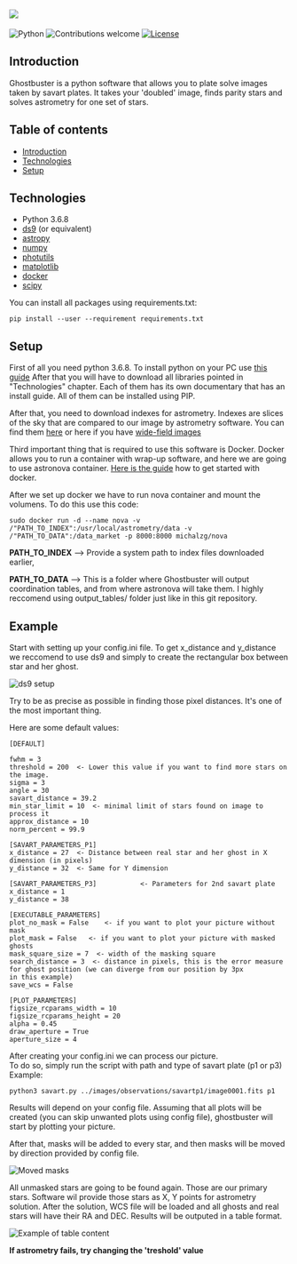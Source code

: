 # ![](https://i.imgur.com/oDOcrQA.png)
![Python](https://img.shields.io/badge/python-v3.6+-blue.svg)
![Contributions welcome](https://img.shields.io/badge/contributions-welcome-orange.svg)
[![License](https://img.shields.io/badge/license-MIT-blue.svg)](https://opensource.org/licenses/MIT)
## Introduction
Ghostbuster is a python software that allows you to plate solve images taken by savart plates. It takes your 'doubled' image, finds parity stars and solves astrometry for one set of stars.
## Table of contents
* [Introduction](#introduction)
* [Technologies](#technologies)
* [Setup](#setup)
## Technologies

- Python 3.6.8
- [ds9](http://ds9.si.edu/site/Home.html) (or equivalent)
- [astropy](https://www.astropy.org/)
- [numpy](https://numpy.org/)
- [photutils](https://photutils.readthedocs.io/en/stable/)
- [matplotlib](https://matplotlib.org/)
- [docker](https://www.docker.com/)
- [scipy](https://www.scipy.org/)

You can install all packages using requirements.txt:

```
pip install --user --requirement requirements.txt
```

## Setup
First of all you need python 3.6.8. To install python on your PC use [this guide](https://realpython.com/installing-python/)
After that you will have to download all libraries pointed in "Technologies" chapter. Each of them has its own documentary that has an install guide. All of them can be installed using PIP.

After that, you need to download indexes for astrometry. Indexes are slices of the sky that are compared to our image by astrometry software. You can find them [here](http://broiler.astrometry.net/~dstn/4200/) or here if you have [wide-field images](http://broiler.astrometry.net/~dstn/4100/)

Third important thing that is required to use this software is Docker. Docker allows you to run a container with wrap-up software, and here we are going to use astronova container. [Here is the guide](https://www.docker.com/get-started) how to get started with docker.

After we set up docker we have to run nova container and mount the volumens.
To do this use this code: 

```
sudo docker run -d --name nova -v /"PATH_TO_INDEX":/usr/local/astrometry/data -v /"PATH_TO_DATA":/data_market -p 8000:8000 michalzg/nova
```

**PATH_TO_INDEX** --> Provide a system path to index files downloaded earlier,

**PATH_TO_DATA** --> This is a folder where Ghostbuster will output coordination tables, and from where astronova will take them. I highly reccomend using output_tables/ folder just like in this git repository.


## Example
Start with setting up your config.ini file. 
To get x_distance and y_distance we reccomend to use ds9 and simply to create the rectangular box between star and her ghost.

![ds9 setup](https://i.imgur.com/XL2l18v.png)

Try to be as precise as possible in finding those pixel distances. It's one of the most important thing.

Here are some default values:
```
[DEFAULT]

fwhm = 3  
threshold = 200  <- Lower this value if you want to find more stars on the image.
sigma = 3  
angle = 30      
savart_distance = 39.2  
min_star_limit = 10  <- minimal limit of stars found on image to process it  
approx_distance = 10   
norm_percent = 99.9  

[SAVART_PARAMETERS_P1]  
x_distance = 27  <- Distance between real star and her ghost in X dimension (in pixels)  
y_distance = 32  <- Same for Y dimension  
  
[SAVART_PARAMETERS_P3]           <- Parameters for 2nd savart plate  
x_distance = 1  
y_distance = 38  

[EXECUTABLE_PARAMETERS]  
plot_no_mask = False    <- if you want to plot your picture without mask  
plot_mask = False   <- if you want to plot your picture with masked ghosts  
mask_square_size = 7  <- width of the masking square  
search_distance = 3  <- distance in pixels, this is the error measure for ghost position (we can diverge from our position by 3px                 in this example)  
save_wcs = False  
  
[PLOT_PARAMETERS]    
figsize_rcparams_width = 10  
figsize_rcparams_height = 20  
alpha = 0.45  
draw_aperture = True  
aperture_size = 4  
 ```
 
After creating your config.ini we can process our picture.  
To do so, simply run the script with path and type of savart plate (p1 or p3)  
Example:  

```python3 savart.py ../images/observations/savartp1/image0001.fits p1```

Results will depend on your config file. 
Assuming that all plots will be created (you can skip unwanted plots using config file), ghostbuster will start by plotting your picture.

After that, masks will be added to every star, and then masks will be moved by direction provided by config file.

![Moved masks](https://i.imgur.com/qgvB33o.png)

All unmasked stars are going to be found again. Those are our primary stars. Software wil provide those stars as X, Y points for astrometry solution. After the solution, WCS file will be loaded and all ghosts and real stars will have their RA and DEC. Results will be outputed in a table format. 

![Example of table content](https://i.imgur.com/55WR8B9.png)

**If astrometry fails, try changing the 'treshold' value** 


